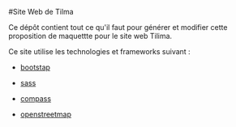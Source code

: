 #Site Web de Tilma

Ce dépôt contient tout ce qu'il faut pour générer et modifier cette proposition de maquettte pour le site web Tilima.

Ce site utilise les technologies et frameworks suivant  :

*  [bootstap](https://getbootstrap.com/)

*  [sass](http://sass-lang.com/)

*  [compass](http://compass-style.org/)

*  [openstreetmap](https://www.openstreetmap.org/)

  ​